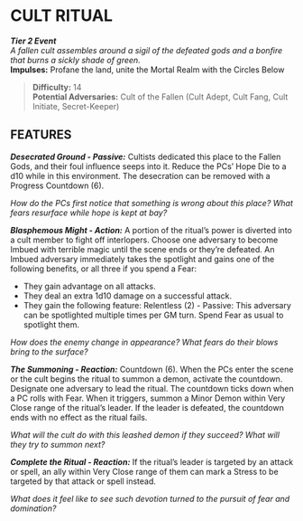 # CULT RITUAL

***Tier 2 Event***  
*A fallen cult assembles around a sigil of the defeated gods and a bonfire that burns a sickly shade of green.*  
**Impulses:** Profane the land, unite the Mortal Realm with the Circles Below

> **Difficulty:** 14  
> **Potential Adversaries:** Cult of the Fallen (Cult Adept, Cult Fang, Cult Initiate, Secret-Keeper)

## FEATURES

***Desecrated Ground - Passive:*** Cultists dedicated this place to the Fallen Gods, and their foul influence seeps into it. Reduce the PCs’ Hope Die to a d10 while in this environment. The desecration can be removed with a Progress Countdown (6).

  *How do the PCs first notice that something is wrong about this place? What fears resurface while hope is kept at bay?*

***Blasphemous Might - Action:*** A portion of the ritual’s power is diverted into a cult member to fight off interlopers. Choose one adversary to become Imbued with terrible magic until the scene ends or they’re defeated. An Imbued adversary immediately takes the spotlight and gains one of the following benefits, or all three if you spend a Fear:

  - They gain advantage on all attacks.
  - They deal an extra 1d10 damage on a successful attack.
  - They gain the following feature:
    Relentless (2) - Passive: This adversary can be spotlighted multiple times per GM turn. Spend Fear as usual to spotlight them.

  *How does the enemy change in appearance? What fears do their blows bring to the surface?*

***The Summoning - Reaction:*** Countdown (6). When the PCs enter the scene or the cult begins the ritual to summon a demon, activate the countdown. Designate one adversary to lead the ritual. The countdown ticks down when a PC rolls with Fear. When it triggers, summon a Minor Demon within Very Close range of the ritual’s leader. If the leader is defeated, the countdown ends with no effect as the ritual fails.

  *What will the cult do with this leashed demon if they succeed? What will they try to summon next?*

***Complete the Ritual - Reaction:*** If the ritual’s leader is targeted by an attack or spell, an ally within Very Close range of them can mark a Stress to be targeted by that attack or spell instead.

  *What does it feel like to see such devotion turned to the pursuit of fear and domination?*
